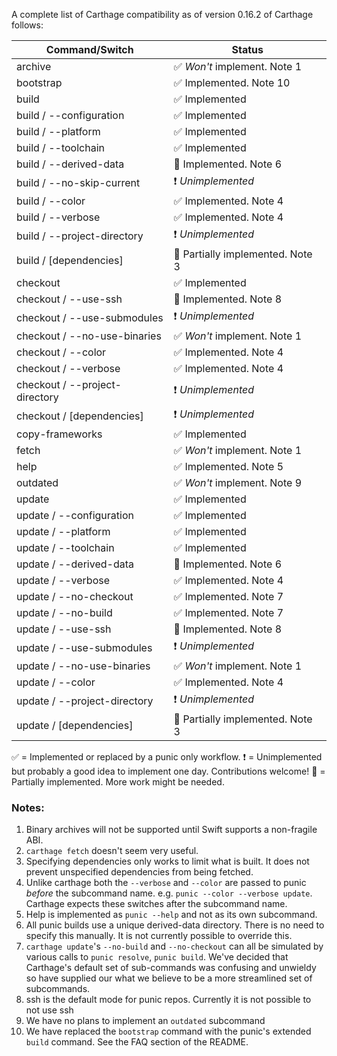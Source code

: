 
A complete list of Carthage compatibility as of version 0.16.2 of Carthage follows:

| Command/Switch                  | Status                             |
| ------------------------------- | ---------------------------------- |
| archive                         | ✅ _Won't_ implement. Note 1       |
| bootstrap                       | ✅ Implemented. Note 10            |
| build                           | ✅ Implemented                     |
| build / --configuration         | ✅ Implemented                     |
| build / --platform              | ✅ Implemented                     |
| build / --toolchain             | ✅ Implemented                     |
| build / --derived-data          | 🔨️️ Implemented. Note 6             |
| build / --no-skip-current       | ❗️ _Unimplemented_                 |
| build / --color                 | ✅ Implemented. Note 4             |
| build / --verbose               | ✅ Implemented. Note 4             |
| build / --project-directory     | ❗️ _Unimplemented_                 |
| build / [dependencies]          | 🔨️️ Partially implemented. Note 3   |
| checkout                        | ✅ Implemented                     |
| checkout / --use-ssh            | 🔨️️ Implemented. Note 8             |
| checkout / --use-submodules     | ❗️ _Unimplemented_                 |
| checkout / --no-use-binaries    | ✅️ _Won't_ implement. Note 1       |
| checkout / --color              | ✅ Implemented. Note 4             |
| checkout / --verbose            | ✅ Implemented. Note 4             |
| checkout / --project-directory  | ❗️ _Unimplemented_                 |
| checkout / [dependencies]       | ❗️ _Unimplemented_                 |
| copy-frameworks                 | ✅ Implemented                     |
| fetch                           | ✅ _Won't_ implement. Note 1       |
| help                            | ✅ Implemented. Note 5             |
| outdated                        | ✅ _Won't_ implement. Note 9       |
| update                          | ✅ Implemented                     |
| update / --configuration        | ✅ Implemented                     |
| update / --platform             | ✅ Implemented                     |
| update / --toolchain            | ✅ Implemented                     |
| update / --derived-data         | 🔨️️ Implemented. Note 6             |
| update / --verbose              | ✅ Implemented. Note 4             |
| update / --no-checkout          | ✅ Implemented. Note 7             |
| update / --no-build             | ✅ Implemented. Note 7             |
| update / --use-ssh              | 🔨️️ Implemented. Note 8             |
| update / --use-submodules       | ❗️ _Unimplemented_                 |
| update / --no-use-binaries      | ✅ _Won't_ implement. Note 1       |
| update / --color                | ✅ Implemented. Note 4             |
| update / --project-directory    | ❗️ _Unimplemented_                 |
| update / [dependencies]         | 🔨️️ Partially implemented. Note 3   |

✅ = Implemented or replaced by a punic only workflow.
❗️ = Unimplemented but probably a good idea to implement one day. Contributions welcome!
🔨️️ = Partially implemented. More work might be needed.

### Notes:

1. Binary archives will not be supported until Swift supports a non-fragile ABI.
2. `carthage fetch` doesn't seem very useful.
3. Specifying dependencies only works to limit what is built. It does not prevent unspecified dependencies from being fetched.
4. Unlike carthage both the `--verbose` and `--color` are passed to punic _before_ the subcommand name. e.g. `punic --color --verbose update`. Carthage expects these switches after the subcommand name.
5. Help is implemented as `punic --help` and not as its own subcommand.
6. All punic builds use a unique derived-data directory. There is no need to specify this manually. It is not currently possible to override this.
7. `carthage update`'s `--no-build` and `--no-checkout` can all be simulated by various calls to `punic resolve`, `punic build`. We've decided that Carthage's default set of sub-commands was confusing and unwieldy so have supplied our what we believe to be a more streamlined set of subcommands.
8. ssh is the default mode for punic repos. Currently it is not possible to not use ssh
9. We have no plans to implement an `outdated` subcommand
10. We have replaced the `bootstrap` command with the punic's extended `build` command. See the FAQ section of the README.
